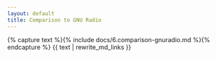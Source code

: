 ```yaml
---
layout: default
title: Comparison to GNU Radio
---
```


{% capture text %}{% include docs/6.comparison-gnuradio.md %}{% endcapture %}
{{ text | rewrite_md_links }}
